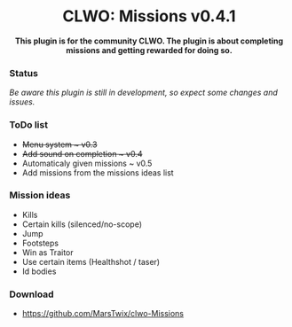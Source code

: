 <h1 align="center">
    CLWO: Missions v0.4.1
</h1>
<p align="center">
    <strong>This plugin is for the community CLWO. The plugin is about completing missions and getting rewarded for doing so.</strong>
</p>

### Status
*Be aware this plugin is still in development, so expect some changes and issues.*

### ToDo list
 - ~~Menu system ~ v0.3~~
 - ~~Add sound on completion ~ v0.4~~
 - Automaticaly given missions ~ v0.5
 - Add missions from the missions ideas list

### Mission ideas
 - Kills
 - Certain kills (silenced/no-scope)
 - Jump
 - Footsteps
 - Win as Traitor
 - Use certain items (Healthshot / taser)
 - Id bodies

### Download
 - https://github.com/MarsTwix/clwo-Missions
